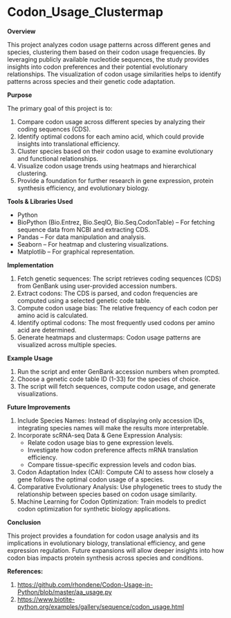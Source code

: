 # Codon_Usage_Clustermap
**Overview**

This project analyzes codon usage patterns across different genes and species, clustering them based on their codon usage frequencies. By leveraging publicly available nucleotide sequences, the study provides insights into codon preferences and their potential evolutionary relationships. The visualization of codon usage similarities helps to identify patterns across species and their genetic code adaptation.

**Purpose**

The primary goal of this project is to:
1. Compare codon usage across different species by analyzing their coding sequences (CDS).
2. Identify optimal codons for each amino acid, which could provide insights into translational efficiency.
3. Cluster species based on their codon usage to examine evolutionary and functional relationships.
4. Visualize codon usage trends using heatmaps and hierarchical clustering.
5. Provide a foundation for further research in gene expression, protein synthesis efficiency, and evolutionary biology.

**Tools & Libraries Used**
- Python
- BioPython (Bio.Entrez, Bio.SeqIO, Bio.Seq.CodonTable) – For fetching sequence data from NCBI and extracting CDS.
- Pandas – For data manipulation and analysis.
- Seaborn – For heatmap and clustering visualizations.
- Matplotlib – For graphical representation.

**Implementation**
1. Fetch genetic sequences: The script retrieves coding sequences (CDS) from GenBank using user-provided accession numbers.
2. Extract codons: The CDS is parsed, and codon frequencies are computed using a selected genetic code table.
3. Compute codon usage bias: The relative frequency of each codon per amino acid is calculated.
4. Identify optimal codons: The most frequently used codons per amino acid are determined.
5. Generate heatmaps and clustermaps: Codon usage patterns are visualized across multiple species.

**Example Usage**
1. Run the script and enter GenBank accession numbers when prompted.
2. Choose a genetic code table ID (1-33) for the species of choice.
3. The script will fetch sequences, compute codon usage, and generate visualizations.

**Future Improvements**
1. Include Species Names: Instead of displaying only accession IDs, integrating species names will make the results more interpretable.
2. Incorporate scRNA-seq Data & Gene Expression Analysis:
   - Relate codon usage bias to gene expression levels.
   - Investigate how codon preference affects mRNA translation efficiency.
   - Compare tissue-specific expression levels and codon bias.
3. Codon Adaptation Index (CAI): Compute CAI to assess how closely a gene follows the optimal codon usage of a species.
4. Comparative Evolutionary Analysis: Use phylogenetic trees to study the relationship between species based on codon usage similarity.
5. Machine Learning for Codon Optimization: Train models to predict codon optimization for synthetic biology applications.

**Conclusion**

This project provides a foundation for codon usage analysis and its implications in evolutionary biology, translational efficiency, and gene expression regulation. Future expansions will allow deeper insights into how codon bias impacts protein synthesis across species and conditions.

**References:**
1. https://github.com/rhondene/Codon-Usage-in-Python/blob/master/aa_usage.py
2. https://www.biotite-python.org/examples/gallery/sequence/codon_usage.html
